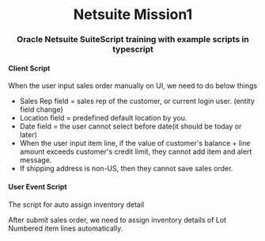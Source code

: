 <h1 align="center">Netsuite Mission1</h1>
<h3 align="center">Oracle Netsuite SuiteScript training with example scripts in typescript</h3>

#### Client Script

When the user input sales order manually on UI, we need to do below things

- Sales Rep field = sales rep of the customer, or current login user. (entity field change)
- Location field = predefined default location by you.
- Date field = the user cannot select before date(it should be today or later)
- When the user input item line, if the value of customer's balance + line amount exceeds customer's credit limit, they cannot add item and alert message.
- If shipping address is non-US, then they cannot save sales order.

#### User Event Script

The script for auto assign inventory detail

After submit sales order, we need to assign inventory details of Lot Numbered item lines automatically.

